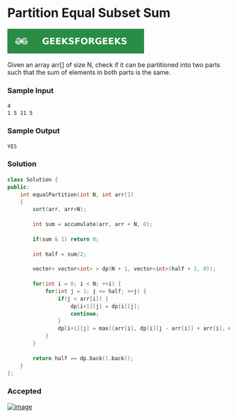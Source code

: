 # Partition Equal Subset Sum

[![Problem Link](../assets/gfg.svg)](https://practice.geeksforgeeks.org/problems/subset-sum-problem2014/1#)

Given an array arr[] of size N, check if it can be partitioned into two parts such that the sum of elements in both parts is the same.

### Sample Input
```
4
1 5 11 5
```

### Sample Output
```
YES
```

### Solution
```cpp
class Solution {
public:
    int equalPartition(int N, int arr[])
    {
        sort(arr, arr+N);

	    int sum = accumulate(arr, arr + N, 0);

	    if(sum & 1) return 0;

	    int half = sum/2;

	    vector< vector<int> > dp(N + 1, vector<int>(half + 1, 0));

	    for(int i = 0; i < N; ++i) {
	        for(int j = 1; j <= half; ++j) {
	            if(j < arr[i]) {
	                dp[i+1][j] = dp[i][j];
	                continue;
	            }
	            dp[i+1][j] = max({arr[i], dp[i][j - arr[i]] + arr[i], dp[i][j]});
	        }
	    }

        return half == dp.back().back();
    }
};
```

### Accepted
[![image](https://user-images.githubusercontent.com/44930179/149914751-fb72b8ce-401c-488a-af1b-437f7814b353.png)](https://practice.geeksforgeeks.org/viewSol.php?subId=79146ffebcac12b5415bb299da721cbf&pid=704573&user=jhasuraj)
